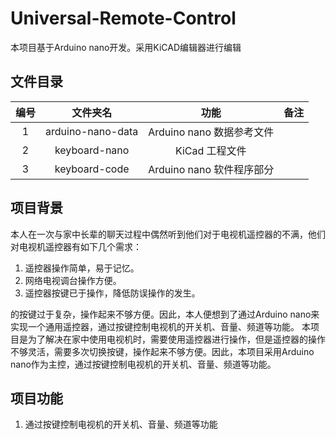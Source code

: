 # Universal-Remote-Control

本项目基于Arduino nano开发。采用KiCAD编辑器进行编辑

## 文件目录

| 编号 | 文件夹名        | 功能                     | 备注 |
| :--: | :------------: | :----------------------: | :--: |
| 1 | arduino-nano-data | Arduino nano 数据参考文件 |     |
| 2 | keyboard-nano     | KiCad 工程文件 |                |
| 3 | keyboard-code     | Arduino nano 软件程序部分 |  |

## 项目背景

本人在一次与家中长辈的聊天过程中偶然听到他们对于电视机遥控器的不满，他们对电视机遥控器有如下几个需求：

1. 遥控器操作简单，易于记忆。
2. 网络电视调台操作方便。
3. 遥控器按键已于操作，降低防误操作的发生。

的按键过于复杂，操作起来不够方便。因此，本人便想到了通过Arduino nano来实现一个通用遥控器，通过按键控制电视机的开关机、音量、频道等功能。
本项目是为了解决在家中使用电视机时，需要使用遥控器进行操作，但是遥控器的操作不够灵活，需要多次切换按键，操作起来不够方便。因此，本项目采用Arduino nano作为主控，通过按键控制电视机的开关机、音量、频道等功能。

## 项目功能

1. 通过按键控制电视机的开关机、音量、频道等功能
